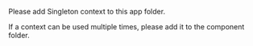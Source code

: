 Please add Singleton context to this app folder.

If a context can be used multiple times, please
add it to the component folder.

